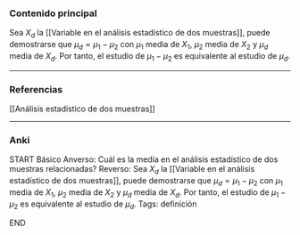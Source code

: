 ### Contenido principal

Sea $X_d$ la [[Variable en el análisis estadístico de dos muestras]], puede demostrarse que $\mu_d = \mu_1 - \mu_2$ con $\mu_1$ media de $X_1$, $\mu_2$ media de $X_2$ y $\mu_d$ media de $X_d$. Por tanto, el estudio de $\mu_1 - \mu_2$ es equivalente al estudio de $\mu_d$.

--- 
### Referencias

[[Análisis estadístico de dos muestras]]

---
### Anki

START
Básico
Anverso: Cuál es la media en el análisis estadístico de dos muestras relacionadas?
Reverso: Sea $X_d$ la [[Variable en el análisis estadístico de dos muestras]], puede demostrarse que $\mu_d = \mu_1 - \mu_2$ con $\mu_1$ media de $X_1$, $\mu_2$ media de $X_2$ y $\mu_d$ media de $X_d$. Por tanto, el estudio de $\mu_1 - \mu_2$ es equivalente al estudio de $\mu_d$.
Tags: definición
<!--ID: 1704378184317-->
END